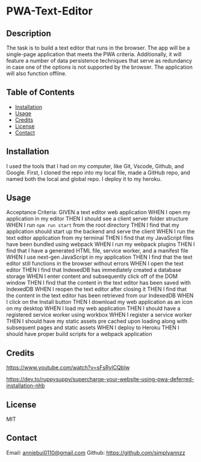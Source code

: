 # PWA-Text-Editor

## Description

The task is to build a text editor that runs in the browser. The app will be a single-page application that meets the PWA criteria. Additionally, it will feature a number of data persistence techniques that serve as redundancy in case one of the options is not supported by the browser. The application will also function offline.

## Table of Contents

- [Installation](#installation)
- [Usage](#usage)
- [Credits](#credits)
- [License](#license)
- [Contact](#contact)

## Installation

I used the tools that I had on my computer, like Git, Vscode, Github, and Google. First, I cloned the repo into my local file, made a GitHub repo, and named both the local and global repo. I deploy it to my heroku.

## Usage

Acceptance Criteria:
GIVEN a text editor web application
WHEN I open my application in my editor
THEN I should see a client server folder structure
WHEN I run `npm run start` from the root directory
THEN I find that my application should start up the backend and serve the client
WHEN I run the text editor application from my terminal
THEN I find that my JavaScript files have been bundled using webpack
WHEN I run my webpack plugins
THEN I find that I have a generated HTML file, service worker, and a manifest file
WHEN I use next-gen JavaScript in my application
THEN I find that the text editor still functions in the browser without errors
WHEN I open the text editor
THEN I find that IndexedDB has immediately created a database storage
WHEN I enter content and subsequently click off of the DOM window
THEN I find that the content in the text editor has been saved with IndexedDB
WHEN I reopen the text editor after closing it
THEN I find that the content in the text editor has been retrieved from our IndexedDB
WHEN I click on the Install button
THEN I download my web application as an icon on my desktop
WHEN I load my web application
THEN I should have a registered service worker using workbox
WHEN I register a service worker
THEN I should have my static assets pre cached upon loading along with subsequent pages and static assets
WHEN I deploy to Heroku
THEN I should have proper build scripts for a webpack application

## Credits

https://www.youtube.com/watch?v=sFsRylCQblw

https://dev.to/ruppysuppy/supercharge-your-website-using-pwa-deferred-installation-nhb

## License

MIT

## Contact

Email: anniebui0110@gmail.com
Github: https://github.com/simplyannzz
